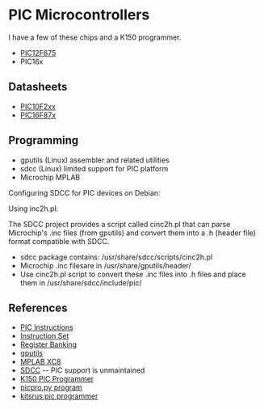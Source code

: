 # PIC Microcontrollers

I have a few of these chips and a K150 programmer.

* [PIC12F675](pic12f675/README.md)
* PIC16x

## Datasheets

* [PIC10F2xx](https://ww1.microchip.com/downloads/en/DeviceDoc/40001239F.pdf)
* [PIC16F87x](https://ww1.microchip.com/downloads/aemDocuments/documents/MCU08/ProductDocuments/DataSheets/30292D.pdf)

## Programming

* gputils (Linux) assembler and related utilities
* sdcc (Linux) limited support for PIC platform
* Microchip MPLAB

Configuring SDCC for PIC devices on Debian:

Using inc2h.pl:

The SDCC project provides a script called cinc2h.pl that can parse Microchip's .inc files (from gputils) and convert them into a .h (header file) format compatible with SDCC.

* sdcc package contains: /usr/share/sdcc/scripts/cinc2h.pl
* Microchip .inc filesare in /usr/share/gputils/header/
* Use cinc2h.pl script to convert these .inc files into .h files and place them in /usr/share/sdcc/include/pic/

## References

* [PIC Instructions](https://en.wikipedia.org/wiki/PIC_instruction_listings)
* [Instruction Set](https://technology.niagaracollege.ca/staff/mboldin/18F_Instruction_Set)
* [Register Banking](https://www.microcontrollertips.com/pic-16f-and-register-banking-explained)
* [gputils](https://gputils.sourceforge.io)
* [MPLAB XC8](https://ww1.microchip.com/downloads/en/DeviceDoc/MPLAB%20XC8%20PIC%20Assembler%20User%27s%20Guide%2050002974A.pdf)
* [SDCC](https://sdcc.sourceforge.net) -- PIC support is unmaintained
* [K150 PIC Programmer](https://www.sigmaelectronica.net/manuals/K150.pdf)
* [picpro.py program](https://pypi.org/project/picpro)
* [kitsrus pic programmer](http://www.kitsrus.com/pic.html)
